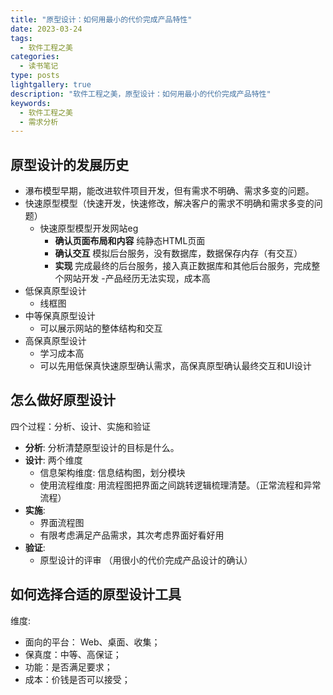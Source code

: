 ```yaml
---
title: "原型设计：如何用最小的代价完成产品特性"
date: 2023-03-24
tags:
  - 软件工程之美
categories:
  - 读书笔记
type: posts
lightgallery: true
description: "软件工程之美，原型设计：如何用最小的代价完成产品特性"
keywords: 
  - 软件工程之美
  - 需求分析
---
```


## 原型设计的发展历史

- 瀑布模型早期，能改进软件项目开发，但有需求不明确、需求多变的问题。
- 快速原型模型（快速开发，快速修改，解决客户的需求不明确和需求多变的问题）
  - 快速原型模型开发网站eg
    - **确认页面布局和内容** 纯静态HTML页面
    - **确认交互** 模拟后台服务，没有数据库，数据保存内存（有交互）
    - **实现** 完成最终的后台服务，接入真正数据库和其他后台服务，完成整个网站开发
  -产品经历无法实现，成本高
- 低保真原型设计
  - 线框图
- 中等保真原型设计
  - 可以展示网站的整体结构和交互
- 高保真原型设计
  - 学习成本高
  - 可以先用低保真快速原型确认需求，高保真原型确认最终交互和UI设计
## 怎么做好原型设计

四个过程：分析、设计、实施和验证

- **分析**: 分析清楚原型设计的目标是什么。
- **设计**: 两个维度
  - 信息架构维度: 信息结构图，划分模块
  - 使用流程维度: 用流程图把界面之间跳转逻辑梳理清楚。（正常流程和异常流程）
- **实施**:
  - 界面流程图
  - 有限考虑满足产品需求，其次考虑界面好看好用
- **验证**:
  - 原型设计的评审 （用很小的代价完成产品设计的确认）

## 如何选择合适的原型设计工具

维度:
  - 面向的平台： Web、桌面、收集；
  - 保真度：中等、高保证；
  - 功能：是否满足要求；
  - 成本：价钱是否可以接受；